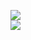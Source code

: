[![](https://img.shields.io/badge/Made%20With-Github%20Spray-lightgrey.svg?style=for-the-badge&logo=github)](https://github.com/Annihil/github-spray#142)  
[![](https://i.imgur.com/2DrTn0Z.gif)](https://github.com/Annihil/github-spray)
